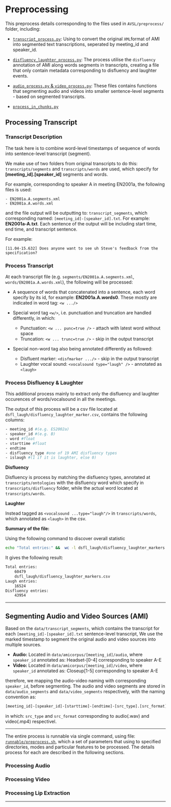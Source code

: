 # Preprocessing 

This preprocess details corresponding to the files used in `AVSL/preprocess/` folder, including:
- [`transcript_process.py`](#process-transcript): Using to convert the original `XML`format of AMI into segmented text transcriptions, seperated by meeting_id and speaker_id.

- [`disfluency_laughter_process.py`](#process-disfluency--laughter): The process utilise the `disfluency` annotation of AMI along words segments in transcripts, creating a file that only contain metadata corresponding to disfluency and laughter events.

- [`audio_process.py` & `video_process.py`](#segmenting-audio-and-video-sources-ami): These files contains functions that segmenting audio and videos into smaller sentence-level segments - based on segmented transcripts.


- [`process_in_chunks.py`](#segmenting-audio-and-video-sources-ami)

## Processing Transcript
### Transcript Description
The task here is to combine word-level timestamps of sequence of words into sentence-level transcript (segment). 

We make use of two folders from original transcripts to do this: `transcripts/segments` and `transcripts/words` are used, which specify for **[meeting_id].[speaker_id]** segments and words.

For example, corresponding to speaker A in meeting EN2001a, the following files is used:

    - EN2001a.A.segments.xml
    - EN2001a.A.words.xml

and the file output will be outputting to: `transcript_segments`, which corresponding named: `[meeting_id]-[speaker_id].txt`. For example: **EN2001a-A.txt**. Each sentence of the output will be including start time, end time, and transcript sentence.

For example:

    [11.04-15.632] Does anyone want to see uh Steve's feedback from the specification?

### Process Transcript
At each transcript file (e.g. `segments/EN2001a.A.segments.xml`, `words/EN2001a.A.words.xml`), the following will be processed:
- A sequence of words that concatenated into a sentence, each word specify by its id, for example: **EN2001a.A.words0**. These mostly are indicated in word tag: `<w .../>`
- Special word tag `<w/>`, i.e. punctuation and truncation are handled differently, in which:
    - Punctuation: `<w ... punc=true />` - attach with latest word without space
    - Truncation: `<w ... trunc=true />` - skip in the output transcript

- Special non-word tag also being annotated differently as followed:
    - Disfluent marker: `<disfmarker .../>` - skip in the output transcript
    - Laughter vocal sound: `<vocalsound type="laugh" />` - annotated as `<laugh>`

### Process Disfluency & Laughter
This additional process mainly to extract only the  disfluency and laughter occurences of words/vocalsound in all the meetings.

The output of this process will be a csv file located at `dsfl_laugh/disfluency_laughter_marker.csv`, contains the following columns:

```bash
- meeting_id #(e.g. ES2002a) 
- speaker_id #(e.g. B)
- word #float
- starttime #float
- endtime
- disfluency_type #one of 19 AMI disfluency types
- islaugh #(1 if it is laughter, else 0)
```

**Disfluency**

Disfluency is process by matching the disfluency types, annotated at `transcripts/ontologies` with the disfluency word which specify in `transcripts/disfluency` folder, while the actual word located at `transcripts/words`.

**Laughter**

Instead tagged as `<vocalsound ...type="laugh"/>` in `transcripts/words`, which annotated as `<laugh>` in the csv.

**Summary of the file:** 

Using the following command to discover overall statistic
```bash
echo "Total entries:" &&  wc -l dsfl_laugh/disfluency_laughter_markers.csv &&  echo "Laugh entries:" &&  grep -c ,,1 dsfl_laugh/disfluency_laughter_markers.csv &&  echo "Disfluency entries:" &&  grep -v ,,1 dsfl_laugh/disfluency_laughter_markers.csv |  grep -v disfluency_type |  wc -l
```
It gives the following result:
```bash
Total entries:
    60479 
    dsfl_laugh/disfluency_laughter_markers.csv
Laugh entries:
    16524
Disfluency entries:
    43954
```

---
## Segmenting Audio and Video Sources (AMI)

Based on the `data/transcript_segments`, which contains the transcript for each `[meeting_id]-[speaker_id].txt` sentence-level transcript, We use the marked timestamp to segment the original audio and video sources into multiple sources.
- **Audio:** Located in `data/amicorpus/[meeting_id]/audio`, where `speaker_id` annotated as: Headset-[0-4] corresponding to speaker A-E
- **Video:** Located in `data/amicorpus/[meeting_id]/video`, where `speaker_id` annotated as: Closeup[1-5] corresponding to speaker A-E

therefore, we mapping the audio-video naming with corresponding `speaker_id`, before segmenting. The audio and video segments are stored in `data/audio_segments` and `data/video_segments` respectively, with the naming convention as:
```bash
[meeting_id]-[speaker_id]-[starttime]-[endtime]-[src_type].[src_format]
```
in which: `src_type` and `src_format` corresponding to audio(.wav) and video(.mp4) respectivel.

---
The entire process is runnable via single command, using file: [`runnable/preprocess.sh`](../runnable/preprocess.sh), which a set of parameters that using to specified directories, modes and particular features to be processed. The details process for each are described in the following sections.

### Processing Audio


### Processing Video


### Processing Lip Extraction

---

